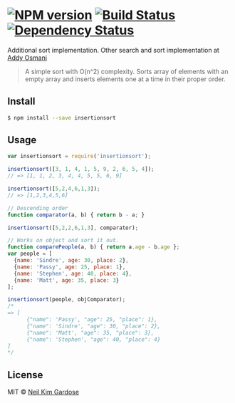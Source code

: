 #  [![NPM version][npm-image]][npm-url] [![Build Status][travis-image]][travis-url] [![Dependency Status][daviddm-url]][daviddm-image]

Additional sort implementation. Other search and sort implementation at [Addy Osmani](https://github.com/addyosmani)

> A simple sort with O(n^2) complexity. Sorts array of elements with an empty array and inserts elements one at a time in their proper order.

## Install

```sh
$ npm install --save insertionsort
```


## Usage

```js
var insertionsort = require('insertionsort');

insertionsort([3, 1, 4, 1, 5, 9, 2, 6, 5, 4]); 
// => [1, 1, 2, 3, 4, 4, 5, 5, 6, 9]

insertionsort([5,2,4,6,1,3]);
// => [1,2,3,4,5,6]

// Descending order
function comparator(a, b) { return b - a; }

insertionsort([5,2,2,6,1,3], comparator);

// Works on object and sort it out.
function comparePeople(a, b) { return a.age - b.age };
var people = [
  {name: 'Sindre', age: 30, place: 2},
  {name: 'Passy', age: 25, place: 1},
  {name: 'Stephen', age: 40, place: 4},
  {name: 'Matt', age: 35, place: 3}
];

insertionsort(people, objComparator);
/*
=> [
      {"name": 'Passy', "age": 25, "place": 1},
      {"name": 'Sindre', "age": 30, "place": 2},
      {"name": 'Matt', "age": 35, "place": 3},
      {"name": 'Stephen', "age": 40, "place": 4}
]
*/
```


## License

MIT © [Neil Kim Gardose](https://github.com/nkpgardose)


[npm-url]: https://npmjs.org/package/insertionsort
[npm-image]: https://badge.fury.io/js/insertionsort.svg
[travis-url]: https://travis-ci.org/nkpgardose/insertionsort
[travis-image]: https://travis-ci.org/nkpgardose/insertionsort.svg?branch=master
[daviddm-url]: https://david-dm.org/nkpgardose/insertionsort.svg?theme=shields.io
[daviddm-image]: https://david-dm.org/nkpgardose/insertionsort

